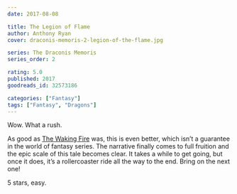 ```yaml
---
date: 2017-08-08

title: The Legion of Flame
author: Anthony Ryan
cover: draconis-memoris-2-legion-of-the-flame.jpg

series: The Draconis Memoris
series_order: 2

rating: 5.0
published: 2017
goodreads_id: 32573186

categories: ["Fantasy"]
tags: ["Fantasy", "Dragons"]
---
```


Wow. What a rush.

<!--more-->

As good as [The Waking Fire](2017-07-30-Anthony-Ryan---The-Waking-Fire.md) was, this is even better, which isn’t a guarantee in the world of fantasy series. The narrative finally comes to full fruition and the epic scale of this tale becomes clear. It takes a while to get going, but once it does, it’s a rollercoaster ride all the way to the end. Bring on the next one!

5 stars, easy.
